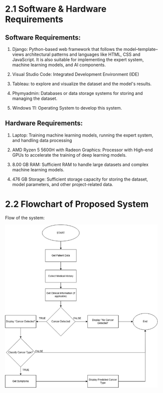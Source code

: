# 2.1 Software & Hardware Requirements

## Software Requirements:

1.  Django: Python-based web framework that follows the model–template–views architectural patterns and languages like HTML, CSS and JavaScript. It is also suitable for implementing the expert system, machine learning models, and AI components.

2. Visual Studio Code: Integrated Development Environment (IDE)

3. Tableau: to explore and visualize the dataset and the model's results.

4. Phymyadmin: Databases or data storage systems for storing and managing the dataset. 

5. Windows 11: Operating System to develop this system. 

## Hardware Requirements:

1. Laptop: Training machine learning models, running the expert system, and handling data processing

2. AMD Ryzen 5 5600H with Radeon Graphics: Processor with High-end GPUs to accelerate the training of deep learning models.

3. 8.00 GB RAM: Sufficient RAM to handle large datasets and complex machine learning models.

4. 476 GB Storage: Sufficient storage capacity for storing the dataset, model parameters, and other project-related data.

# 2.2 Flowchart of Proposed System
<p>Flow of the system:</p>
<img src="https://github.com/NiesHW/SECB3203_P4B/blob/1c7646c80e6743a448840b55535a4b30168b5c24/Group_Project/Group_14/flowchart%20pb.jpg" alt="Flowchart of System" width="500">
</p>
